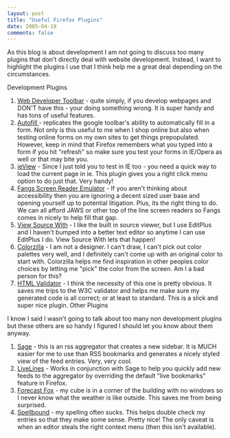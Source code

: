 ```yaml
---
layout: post
title: "Useful Firefox Plugins"
date: 2005-04-19
comments: false
---
```

As this blog is about development I am not going to discuss too many plugins
that don't directly deal with website development. Instead, I want to
highlight the plugins I use that I think help me a great deal depending on the
circumstances.  
  
Development Plugins  

  1. [Web Developer Toolbar](https://addons.update.mozilla.org/extensions/moreinfo.php?application=firefox&category=Developer%20Tools&numpg=10&id=60) \- quite simply, if you develop webpages and DON'T have this - your doing something wrong. It is super handy and has tons of useful features.
  2. [Autofill ](https://addons.update.mozilla.org/extensions/moreinfo.php?id=184)\- replicates the google toolbar's ability to automatically fill in a form. Not only is this useful to me when I shop online but also when testing online forms on my own sites to get things prepopulated. However, keep in mind that Firefox remembers what you typed into a form if you hit "refresh" so make sure you test your forms in IE/Opera as well or that may bite you.
  3. [ieView](https://addons.update.mozilla.org/extensions/moreinfo.php?id=35) \- Since I just told you to test in IE too - you need a quick way to load the current page in ie. This plugin gives you a right click menu option to do just that. Very handy!
  4. [Fangs Screen Reader Emulator](https://addons.update.mozilla.org/extensions/moreinfo.php?id=402) \- If you aren't thinking about accessibility then you are ignoring a decent sized user base and opening yourself up to potential litigation. Plus, its the right thing to do. We can all afford JAWS or other top of the line screen readers so Fangs comes in nicely to help fill that gap.
  5. [View Source With](https://addons.update.mozilla.org/extensions/moreinfo.php?id=394) \- I like the built in source viewer, but I use EditPlus and I haven't bumped into a better text editor so anytime I can use EditPlus I do. View Source With lets that happen!
  6. [Colorzilla](https://addons.update.mozilla.org/extensions/moreinfo.php?id=271) \- I am not a designer. I can't draw, I can't pick out color palettes very well, and I definitely can't come up with an original color to start with. Colorzilla helps me find inspiration in other peoples color choices by letting me "pick" the color from the screen. Am I a bad person for this?
  7. [HTML Validator](https://addons.update.mozilla.org/extensions/moreinfo.php?id=249) \- I think the necessity of this one is pretty obvious. It saves me trips to the W3C validator and helps me make sure my generated code is all correct; or at least to standard. This is a slick and super nice plugin.
Other Plugins  
  
I know I said I wasn't going to talk about too many non development plugins
but these others are so handy I figured I should let you know about them
anyway.  

  1. [Sage](https://addons.update.mozilla.org/extensions/moreinfo.php?id=77) \- this is an rss aggregator that creates a new sidebar. It is MUCH easier for me to use than RSS bookmarks and generates a nicely styled view of the feed entries. Very, very cool.
  2. [LiveLines](https://addons.update.mozilla.org/extensions/moreinfo.php?application=firefox&version=1.0%20&os=all&category=Blogging&numpg=10&id=324) \- Works in conjunction with Sage to help you quickly add new feeds to the aggregator by overriding the default "live bookmarks" feature in Firefox.
  3. [Forecast Fox](https://addons.update.mozilla.org/extensions/moreinfo.php?id=398) \- my cube is in a corner of the building with no windows so I never know what the weather is like outside. This saves me from being surprised.
  4. [Spellbound](http://spellbound.sourceforge.net/) \- my spelling often sucks. This helps double check my entries so that they make some sense. Pretty nice! The only caveat is when an editor steals the right context menu (then this isn't available).  

